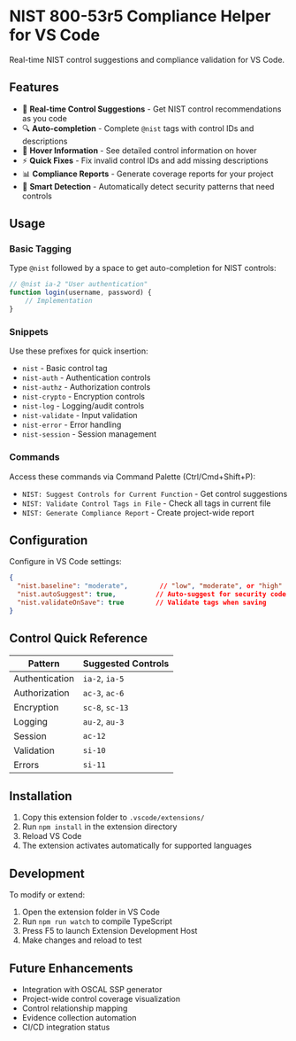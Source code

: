 # NIST 800-53r5 Compliance Helper for VS Code

Real-time NIST control suggestions and compliance validation for VS Code.

## Features

- 🚀 **Real-time Control Suggestions** - Get NIST control recommendations as you code
- 🔍 **Auto-completion** - Complete `@nist` tags with control IDs and descriptions
- 📝 **Hover Information** - See detailed control information on hover
- ⚡ **Quick Fixes** - Fix invalid control IDs and add missing descriptions
- 📊 **Compliance Reports** - Generate coverage reports for your project
- 🎯 **Smart Detection** - Automatically detect security patterns that need controls

## Usage

### Basic Tagging

Type `@nist` followed by a space to get auto-completion for NIST controls:

```javascript
// @nist ia-2 "User authentication"
function login(username, password) {
    // Implementation
}
```

### Snippets

Use these prefixes for quick insertion:
- `nist` - Basic control tag
- `nist-auth` - Authentication controls
- `nist-authz` - Authorization controls
- `nist-crypto` - Encryption controls
- `nist-log` - Logging/audit controls
- `nist-validate` - Input validation
- `nist-error` - Error handling
- `nist-session` - Session management

### Commands

Access these commands via Command Palette (Ctrl/Cmd+Shift+P):
- `NIST: Suggest Controls for Current Function` - Get control suggestions
- `NIST: Validate Control Tags in File` - Check all tags in current file
- `NIST: Generate Compliance Report` - Create project-wide report

## Configuration

Configure in VS Code settings:

```json
{
  "nist.baseline": "moderate",        // "low", "moderate", or "high"
  "nist.autoSuggest": true,          // Auto-suggest for security code
  "nist.validateOnSave": true        // Validate tags when saving
}
```

## Control Quick Reference

| Pattern | Suggested Controls |
|---------|-------------------|
| Authentication | `ia-2`, `ia-5` |
| Authorization | `ac-3`, `ac-6` |
| Encryption | `sc-8`, `sc-13` |
| Logging | `au-2`, `au-3` |
| Session | `ac-12` |
| Validation | `si-10` |
| Errors | `si-11` |

## Installation

1. Copy this extension folder to `.vscode/extensions/`
2. Run `npm install` in the extension directory
3. Reload VS Code
4. The extension activates automatically for supported languages

## Development

To modify or extend:
1. Open the extension folder in VS Code
2. Run `npm run watch` to compile TypeScript
3. Press F5 to launch Extension Development Host
4. Make changes and reload to test

## Future Enhancements

- Integration with OSCAL SSP generator
- Project-wide control coverage visualization
- Control relationship mapping
- Evidence collection automation
- CI/CD integration status
